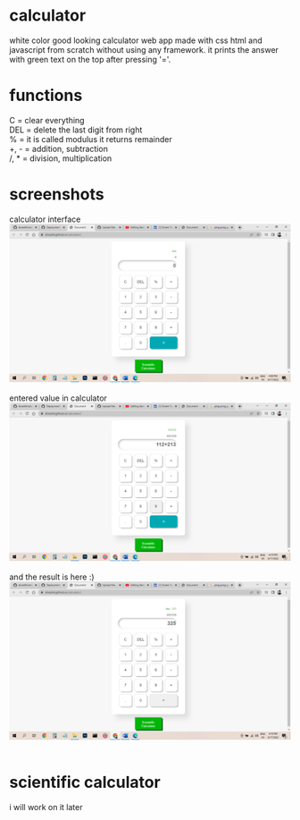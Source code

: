 # calculator
white color good looking calculator web app made with css html and javascript from scratch without using any framework. it prints the answer with green text on the top after pressing '='.
# functions
C = clear everything<br/>
DEL = delete the last digit from right <br/>
% = it is called modulus it returns remainder<br/>
+, -  = addition, subtraction<br/>
/, *  = division, multiplication<br/>
# screenshots
calculator interface
![](Screenshot%20(107).png)<br/><br/>
entered value in calculator
![](Screenshot%20(108).png)<br/><br/>
and the result is here :)
![](Screenshot%20(109).png)<br/><br/>
# scientific calculator
i will work on it later
